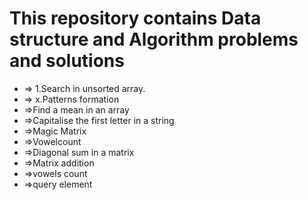 # This repository contains Data structure and Algorithm problems and solutions 

<ul>
<li> => 1.Search in unsorted array.</li>
<li> => x.Patterns formation</li>
<li> =>Find a mean in an array</li>
<li> =>Capitalise the first letter in a string</li>
<li> =>Magic Matrix</li>
<li> =>Vowelcount</li>
<li> =>Diagonal sum in a matrix</li>
<li> =>Matrix addition</li>
<li> =>vowels count</li>
<li> =>query element</li>
</ul>









